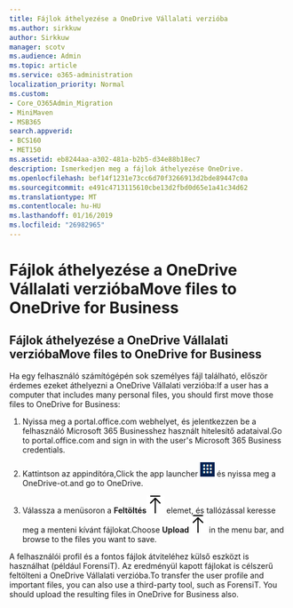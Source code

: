 ```yaml
---
title: Fájlok áthelyezése a OneDrive Vállalati verzióba
ms.author: sirkkuw
author: Sirkkuw
manager: scotv
ms.audience: Admin
ms.topic: article
ms.service: o365-administration
localization_priority: Normal
ms.custom:
- Core_O365Admin_Migration
- MiniMaven
- MSB365
search.appverid:
- BCS160
- MET150
ms.assetid: eb8244aa-a302-481a-b2b5-d34e88b18ec7
description: Ismerkedjen meg a fájlok áthelyezése OneDrive.
ms.openlocfilehash: bef14f1231e73cc6d70f3266913d2bde89447c0a
ms.sourcegitcommit: e491c4713115610cbe13d2fbd0d65e1a41c34d62
ms.translationtype: MT
ms.contentlocale: hu-HU
ms.lasthandoff: 01/16/2019
ms.locfileid: "26982965"
---
```

# <a name="move-files-to-onedrive-for-business"></a><span data-ttu-id="d5111-103">Fájlok áthelyezése a OneDrive Vállalati verzióba</span><span class="sxs-lookup"><span data-stu-id="d5111-103">Move files to OneDrive for Business</span></span>

## <a name="move-files-to-onedrive-for-business"></a><span data-ttu-id="d5111-104">Fájlok áthelyezése a OneDrive Vállalati verzióba</span><span class="sxs-lookup"><span data-stu-id="d5111-104">Move files to OneDrive for Business</span></span>

<span data-ttu-id="d5111-105">Ha egy felhasználó számítógépén sok személyes fájl található, először érdemes ezeket áthelyezni a OneDrive Vállalati verzióba:</span><span class="sxs-lookup"><span data-stu-id="d5111-105">If a user has a computer that includes many personal files, you should first move those files to OneDrive for Business:</span></span>
  
1. <span data-ttu-id="d5111-106">Nyissa meg a portal.office.com webhelyet, és jelentkezzen be a felhasználó Microsoft 365 Businesshez használt hitelesítő adataival.</span><span class="sxs-lookup"><span data-stu-id="d5111-106">Go to portal.office.com and sign in with the user's Microsoft 365 Business credentials.</span></span>
    
2. <span data-ttu-id="d5111-107">Kattintson az appindítóra,</span><span class="sxs-lookup"><span data-stu-id="d5111-107">Click the app launcher</span></span> ![The app launcher icon in Office 365](media/7502f4ec-3c9a-435d-a7b4-b9cda85189a7.png) <span data-ttu-id="d5111-109">és nyissa meg a OneDrive-ot.</span><span class="sxs-lookup"><span data-stu-id="d5111-109">and go to OneDrive.</span></span> 
    
3. <span data-ttu-id="d5111-110">Válassza a menüsoron a **Feltöltés**![Upload](media/d9b963b8-10af-42e2-953d-360301b83d3c.png) elemet, és tallózással keresse meg a menteni kívánt fájlokat.</span><span class="sxs-lookup"><span data-stu-id="d5111-110">Choose **Upload**![Upload](media/d9b963b8-10af-42e2-953d-360301b83d3c.png) in the menu bar, and browse to the files you want to save.</span></span> 
    
<span data-ttu-id="d5111-p101">A felhasználói profil és a fontos fájlok átviteléhez külső eszközt is használhat (például ForensiT). Az eredményül kapott fájlokat is célszerű feltölteni a OneDrive Vállalati verzióba.</span><span class="sxs-lookup"><span data-stu-id="d5111-p101">To transfer the user profile and important files, you can also use a third-party tool, such as ForensiT. You should upload the resulting files in OneDrive for Business also.</span></span>
  
